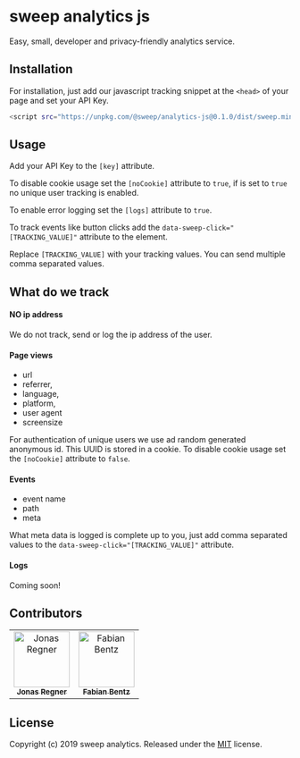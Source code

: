 sweep analytics js
=====
Easy, small, developer and privacy-friendly analytics service.

Installation
------------
For installation, just add our javascript tracking snippet at the ```<head>``` of your page and set your API Key.

```bash
<script src="https://unpkg.com/@sweep/analytics-js@0.1.0/dist/sweep.min.js" key="[YOUR_API_KEY]" logs="[true/false]" noCookie="[true/false]" type="application/javascript"></script
```

Usage
-----
Add your API Key to the ```[key]``` attribute.

To disable cookie usage set the ```[noCookie]``` attribute to ```true```, if is set to ```true``` no unique user tracking is enabled.

To enable error logging set the ```[logs]``` attribute to ```true```.

To track events like button clicks add the ```data-sweep-click="[TRACKING_VALUE]"``` attribute to the element.

Replace ```[TRACKING_VALUE]``` with your tracking values.
You can send multiple comma separated values.

What do we track
-----

#### NO ip address
We do not track, send or log the ip address of the user.

#### Page views
- url
- referrer,
- language,
- platform,
- user agent
- screensize

For authentication of unique users we use ad random generated anonymous id. This UUID is stored in a cookie. To disable cookie usage set the ```[noCookie]``` attribute to ```false```.

#### Events
- event name
- path
- meta

What meta data is logged is complete up to you, just add comma separated values to the ```data-sweep-click="[TRACKING_VALUE]"``` attribute.

#### Logs
Coming soon!


Contributors
---------
<table>
  <tr>
    <td align="center">
    <a href="https://github.com/regnerisch">
	    <img src="https://avatars1.githubusercontent.com/u/9422737?s=460&v=4" width="100px;" alt="Jonas Regner"/>
	    <br /><sub><b>Jonas Regner</b></sub>
    </a>
    </td>
    <td align="center">
    <a href="https://github.com/bentzibentz">
    <img src="https://avatars0.githubusercontent.com/u/8548959?s=460&v=4" width="100px;" alt="Fabian Bentz"/>
    <br /><sub><b>Fabian Bentz</b></sub>
    </a>
    </td>
</tr>
</table>

License
-------

Copyright (c) 2019 sweep analytics.
Released under the [MIT](LICENSE) license.

